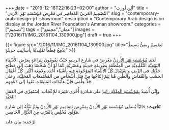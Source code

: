 +++
date = "2019-12-18T22:16:23+02:00"
author = "ألِن أورث"
title = "التَّصْمِيمُ العَربِيّ المُعاصِر في مَعْرِضِ مُؤَسّسَةِ نَهْرِ الأُردن"
slug = "contemporary-arab-design-jrf-showroom"
description = "Contemporary Arab design is on display at the Jordan River Foundation's Amman showroom."
categories = ["تصميم"]
tags = ["عمان","مجتمع"]
images = ["/2016/11/IMG_20161104_130900.jpg"]
draft = true
+++

{{< figure src="/2016/11/IMG_20161104_130900.jpg" title="تَصْمِيمٌ رِيفيٌّ بَسِيطٌ يَدْمِجُ قِطَعاً تَقْلِيديَّةً بِأَسالِيبَ حَدِيثَةٍ" >}}

لَدَى [مُؤَسّسَةِ نَهْرِ الأُردنِّ](https://jordanriver.jo) مَعْرِضٌ في شَارِع الرينبو حَيْثُ يَقُومُونَ بِبَراعَةٍ بِعَرْضِ الأَشْيَاءِ اليَوْمِيَّةِ التَّقْلِيدِيَّةِ من المِنْطَقَةِ بِطَرِيقَةٍ حَدِيثَةٍ وعَصْرِيَّةٍ. كَمَا لَوْ أَنَّ شَخْصًا ذَهَبَ إلى مَطْبَخِ جَدَّتِكَ في الرِّيفِ واِسْتَبْدَلَ كُلَّ الأَشْيَاءِ  المَوْجُودَةِ فِيهِ بِأَشْيَاء أَجْدَد ولامِعَة أَكْثَر. كُلُّ أَعْمَالِ الخَشَبِ والقُمَاشِ والطِّينِ هُنا يَتِمّ إِنْتَاجُها مِنْ قِبَل أَشْخَاصٍ من المُجْتَمعَاتِ المَحَلِيَّة، وعلى حَدِّ عِلْمِي فَإنَّ عائِدَاتِ المَبِيعَاتِ تَعُودُ إلى دَعْمِهِم.

<!--more-->

وإِنِّي أُشِيدُ [بِمُؤَسَّسَةِ الَملِكَةِ رانيا](https://www.qrf.org/) على مُبادَرَةِ أُخْرَى مُثِيرَة للإِعْجَاب. اِسْتَمِرِّي في العَمَلِ الجَيِّد!

**تَحْدِيث:** حَالِيّاً يُسَمَّى مُؤَسّسَةِ نَهْرِ الأُردنّ بِمَعْرِضِ تَصَامِيم نَهْرِ الأُردنّ وتَمَّ نَقْلُهُ إلى شَارع مَوْلُود مُخْلِص بِالقُرْبِ مِنَ الدُّوَّار الخَامِس.

تَرْجَمَة: بيان عابد
